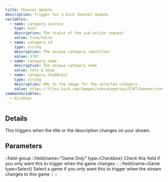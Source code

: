 ```yaml
---
title: Channel Update
description: Trigger for a Kick Channel Update
variables:
  - name: category.success
    type: bool
    description: The status of the sub-action request
    value: True/False
  - name: category.id
    type: string
    description: The unique category identifier
    value: 5787
  - name: category.name
    description: The unique category name
    value: Cats & Soup
  - name: category.thumbnail
    type: string
    description: URL to the image for the selected category
    value: https://files.kick.com/images/subcategories/5787/banner/conversion/153f16f9-6a5a-4449-b7c2-0a8e14f18092-banner.webp
commonVariables:
  - KickUser
---
```


## Details
This triggers when the title or the description changes on your stream.

## Parameters
::field-group
  ::field{name="Game Only" type=Checkbox}
    Check this field if you only want this to trigger when the game changes
  ::
  ::field{name=Game type=Select}
    Select a game if you only want this to trigger when the stream changes to this game
  ::
::
